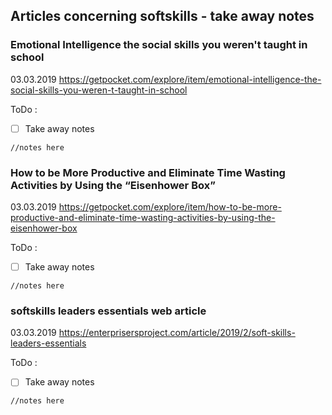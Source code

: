 ## Articles concerning softskills - take away notes

### Emotional Intelligence the social skills you weren't taught in school
03.03.2019
https://getpocket.com/explore/item/emotional-intelligence-the-social-skills-you-weren-t-taught-in-school

ToDo :

  - [ ] Take away notes

```text
//notes here
```


### How to be More Productive and Eliminate Time Wasting Activities by Using the “Eisenhower Box”
03.03.2019
https://getpocket.com/explore/item/how-to-be-more-productive-and-eliminate-time-wasting-activities-by-using-the-eisenhower-box

ToDo :

  - [ ] Take away notes

```text
//notes here
```

### softskills leaders essentials web article
03.03.2019
https://enterprisersproject.com/article/2019/2/soft-skills-leaders-essentials

ToDo :

  - [ ] Take away notes

```text
//notes here
```

